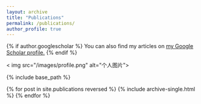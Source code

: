 ```yaml
---
layout: archive
title: "Publications"
permalink: /publications/
author_profile: true
---
```


{% if author.googlescholar %}
  You can also find my articles on <u><a href="{{author.googlescholar}}">my Google Scholar profile</a>.</u>
{% endif %}


  < img src="/images/profile.png" alt="个人图片">




{% include base_path %}

{% for post in site.publications reversed %}
  {% include archive-single.html %}
{% endfor %}
